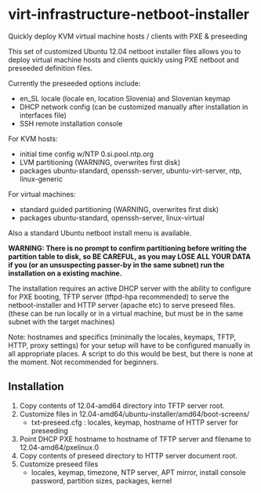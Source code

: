 virt-infrastructure-netboot-installer
=====================================

Quickly deploy KVM virtual machine hosts / clients with PXE &amp; preseeding


This set of customized Ubuntu 12.04 netboot installer files allows you to 
deploy virtual machine hosts and clients quickly using PXE netboot and preseeded definition files.

Currently the preseeded options include:

- en_SL locale (locale en, location Slovenia) and Slovenian keymap
- DHCP network config (can be customized manually after installation in interfaces file)
- SSH remote installation console

For KVM hosts:
  - initial time config w/NTP 0.si.pool.ntp.org
  - LVM partitioning (WARNING, overwrites first disk)
  - packages ubuntu-standard, openssh-server, ubuntu-virt-server, ntp, linux-generic

For virtual machines:
  - standard guided partitioning (WARNING, overwrites first disk)
  - packages ubuntu-standard, openssh-server, linux-virtual
  
  Also a standard Ubuntu netboot install menu is available.

  <b>WARNING: There is no prompt to confirm partitioning before writing the partition table to disk,
  so BE CAREFUL, as you may LOSE ALL YOUR DATA if you (or an unsuspecting passer-by in the same subnet) 
  run the installation on a existing machine.</b>
  
  The installation requires an active DHCP server with the ability to configure for PXE booting,
  TFTP server (tftpd-hpa recommended) to serve the netboot-installer and HTTP server (apache etc) 
  to serve preseed files. (these can be run locally or in a virtual machine, but must be in 
  the same subnet with the target machines)
  
  Note: hostnames and specifics (minimally the locales, keymaps, TFTP, HTTP, proxy settings)
  for your setup will have to be configured manually in all appropriate places. A script to do this would be best, 
  but there is none at the moment. Not recommended for beginners.

Installation
------------

1. Copy contents of 12.04-amd64 directory into TFTP server root.
2. Customize files in 12.04-amd64/ubuntu-installer/amd64/boot-screens/
   - txt-preseed.cfg : locales, keymap, hostname of HTTP server for preseeding
3. Point DHCP PXE hostname to hostname of TFTP server and filename to 12.04-amd64/pxelinux.0
4. Copy contents of preseed directory to HTTP server document root.
5. Customize preseed files
   - locales, keymap, timezone, NTP server, APT mirror, install console password, partition sizes, packages, kernel
